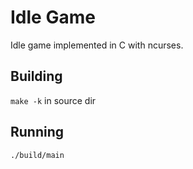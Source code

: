 # Idle Game

Idle game implemented in C with ncurses.

## Building

`make -k` in source dir

## Running

`./build/main`